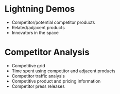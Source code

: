 # Lightning Demos

* Competitor/potential competitor products
* Related/adjacent products
* Innovators in the space

# Competitor Analysis

* Competitive grid
* Time spent using competitor and adjacent products
* Competitor traffic analysis
* Competitive product and pricing information
* Competitor press releases
